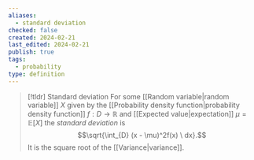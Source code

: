 ```yaml
---
aliases:
  - standard deviation
checked: false
created: 2024-02-21
last_edited: 2024-02-21
publish: true
tags:
  - probability
type: definition
---
```

>[!tldr] Standard deviation
>For some [[Random variable|random variable]] $X$ given by the [[Probability density function|probability density function]] $f: D \rightarrow \mathbb{R}$ and [[Expected value|expectation]] $\mu = \mathbb{E}[X]$ the *standard deviation* is
>$$\sqrt{\int_{D} (x - \mu)^2f(x) \ dx}.$$
>It is the square root of the [[Variance|variance]].

